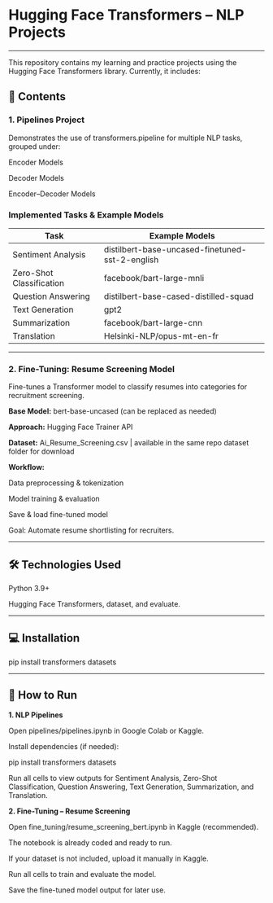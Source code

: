 # **Hugging Face Transformers – NLP Projects**
---

This repository contains my learning and practice projects using the Hugging Face Transformers library.
Currently, it includes:

## **📌 Contents**
### **1. Pipelines Project**

Demonstrates the use of transformers.pipeline for multiple NLP tasks, grouped under:

Encoder Models

Decoder Models

Encoder–Decoder Models

### **Implemented Tasks & Example Models**

| Task | Example Models |
|------|----------------|
| Sentiment Analysis | distilbert-base-uncased-finetuned-sst-2-english |
| Zero-Shot Classification | facebook/bart-large-mnli |
| Question Answering | distilbert-base-cased-distilled-squad |
| Text Generation | gpt2 |
| Summarization | facebook/bart-large-cnn |
| Translation | Helsinki-NLP/opus-mt-en-fr |


----

### **2. Fine-Tuning: Resume Screening Model**

Fine-tunes a Transformer model to classify resumes into categories for recruitment screening.

**Base Model:** bert-base-uncased (can be replaced as needed)

**Approach:** Hugging Face Trainer API

**Dataset:** Ai_Resume_Screening.csv | available in the same repo dataset folder for download

**Workflow:**

Data preprocessing & tokenization

Model training & evaluation

Save & load fine-tuned model

Goal: Automate  resume shortlisting for recruiters.

------

##  **🛠 Technologies Used**

Python 3.9+

Hugging Face Transformers, dataset, and evaluate.

-------

##  **💻 Installation**
pip install transformers datasets

-----

## **🚀 How to Run**
**1. NLP Pipelines**

Open pipelines/pipelines.ipynb in Google Colab or Kaggle.

Install dependencies (if needed):

pip install transformers datasets


Run all cells to view outputs for Sentiment Analysis, Zero-Shot Classification, Question Answering, Text Generation, Summarization, and Translation.

**2. Fine-Tuning – Resume Screening**

Open fine_tuning/resume_screening_bert.ipynb in Kaggle (recommended).

The notebook is already coded and ready to run.

If your dataset is not included, upload it manually in Kaggle.

Run all cells to train and evaluate the model.

Save the fine-tuned model output for later use.
